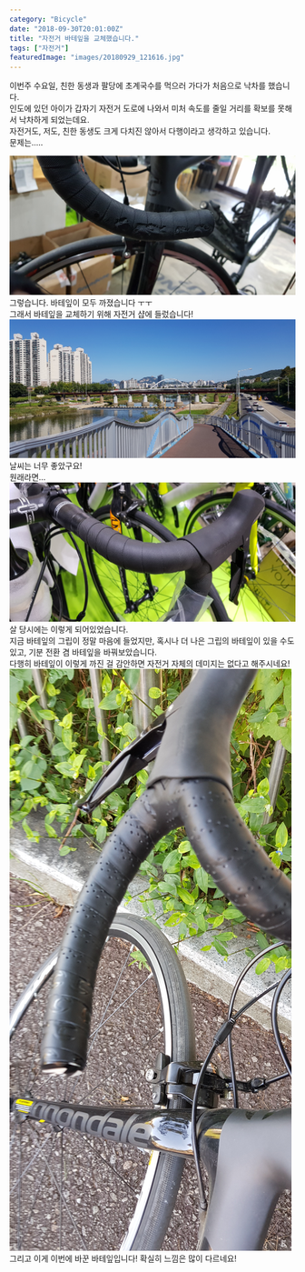 ```yaml
---
category: "Bicycle"
date: "2018-09-30T20:01:00Z"
title: "자전거 바테잎을 교체했습니다."
tags: ["자전거"]
featuredImage: "images/20180929_121616.jpg"
---
```

이번주 수요일, 친한 동생과 팔당에 초계국수를 먹으러 가다가 처음으로 낙차를 했습니다.  
인도에 있던 아이가 갑자기 자전거 도로에 나와서 미처 속도를 줄일 거리를 확보를 못해서 낙차하게 되었는데요.  
자전거도, 저도, 친한 동생도 크게 다치진 않아서 다행이라고 생각하고 있습니다.  
문제는.....  

![ㅜㅜ](images/20180929_121616.jpg)  
그렇습니다. 바테잎이 모두 까졌습니다 ㅜㅜ  
그래서 바테잎을 교체하기 위해 자전거 샵에 들렀습니다!  
![타기 전](images/20180929_113425.jpg)  
날씨는 너무 좋았구요!  
원래라면...
![원래 바테잎](images/20180929_124536.jpg)
살 당시에는 이렇게 되어있었습니다.  
지금 바테잎의 그립이 정말 마음에 들었지만, 혹시나 더 나은 그립의 바테잎이 있을 수도 있고, 기분 전환 겸 바테잎을 바꿔보았습니다.  
다행히 바테잎이 이렇게 까진 걸 감안하면 자전거 자체의 데미지는 없다고 해주시네요!  
![교체 후 바테잎](images/20180929_134531.jpg)
그리고 이게 이번에 바꾼 바테잎입니다! 확실히 느낌은 많이 다르네요!